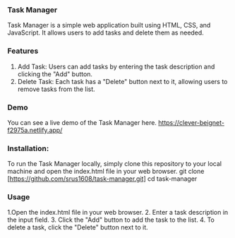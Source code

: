 ### Task Manager
Task Manager is a simple web application built using HTML, CSS, and JavaScript. It allows users to add tasks and delete them as needed.

### Features
1. Add Task: Users can add tasks by entering the task description and clicking the "Add" button.
2. Delete Task: Each task has a "Delete" button next to it, allowing users to remove tasks from the list.

### Demo
You can see a live demo of the Task Manager here. https://clever-beignet-f2975a.netlify.app/

### Installation:
To run the Task Manager locally, simply clone this repository to your local machine and open the index.html file in your web browser.
git clone [https://github.com/srus1608/task-manager.git]
cd task-manager

### Usage
1.Open the index.html file in your web browser.
2. Enter a task description in the input field.
3. Click the "Add" button to add the task to the list.
4. To delete a task, click the "Delete" button next to it.
